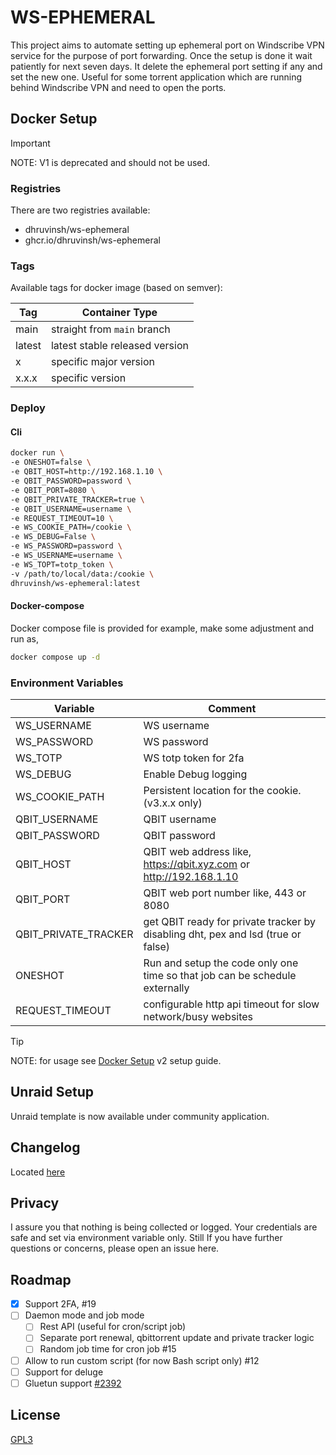 # WS-EPHEMERAL

This project aims to automate setting up ephemeral port on Windscribe VPN
service for the purpose of port forwarding. Once the setup is done it wait
patiently for next seven days. It delete the ephemeral port setting if any and
set the new one. Useful for some torrent application which are running behind
Windscribe VPN and need to open the ports.

## Docker Setup

> [!important]
> NOTE: V1 is deprecated and should not be used.

### Registries

There are two registries available:

- dhruvinsh/ws-ephemeral
- ghcr.io/dhruvinsh/ws-ephemeral

### Tags

Available tags for docker image (based on semver):

| Tag    | Container Type                 |
| ------ | ------------------------------ |
| main   | straight from `main` branch    |
| latest | latest stable released version |
| x      | specific major version         |
| x.x.x  | specific version               |

### Deploy

#### Cli

```bash
docker run \
-e ONESHOT=false \
-e QBIT_HOST=http://192.168.1.10 \
-e QBIT_PASSWORD=password \
-e QBIT_PORT=8080 \
-e QBIT_PRIVATE_TRACKER=true \
-e QBIT_USERNAME=username \
-e REQUEST_TIMEOUT=10 \
-e WS_COOKIE_PATH=/cookie \
-e WS_DEBUG=False \
-e WS_PASSWORD=password \
-e WS_USERNAME=username \
-e WS_TOPT=totp_token \
-v /path/to/local/data:/cookie \
dhruvinsh/ws-ephemeral:latest
```

#### Docker-compose

Docker compose file is provided for example, make some adjustment and run as,

```bash
docker compose up -d
```

### Environment Variables

| Variable             | Comment                                                                          |
| -------------------- | -------------------------------------------------------------------------------- |
| WS_USERNAME          | WS username                                                                      |
| WS_PASSWORD          | WS password                                                                      |
| WS_TOTP              | WS totp token for 2fa                                                            |
| WS_DEBUG             | Enable Debug logging                                                             |
| WS_COOKIE_PATH       | Persistent location for the cookie. (v3.x.x only)                                |
| QBIT_USERNAME        | QBIT username                                                                    |
| QBIT_PASSWORD        | QBIT password                                                                    |
| QBIT_HOST            | QBIT web address like, https://qbit.xyz.com or http://192.168.1.10               |
| QBIT_PORT            | QBIT web port number like, 443 or 8080                                           |
| QBIT_PRIVATE_TRACKER | get QBIT ready for private tracker by disabling dht, pex and lsd (true or false) |
| ONESHOT              | Run and setup the code only one time so that job can be schedule externally      |
| REQUEST_TIMEOUT      | configurable http api timeout for slow network/busy websites                     |

> [!tip]
> NOTE: for usage see [Docker Setup](#docker-setup) v2 setup guide.

## Unraid Setup

Unraid template is now available under community application.

## Changelog

Located [here](./CHANGELOG.md)

## Privacy

I assure you that nothing is being collected or logged. Your credentials are
safe and set via environment variable only. Still If you have further questions
or concerns, please open an issue here.

## Roadmap

- [x] Support 2FA, #19
- [ ] Daemon mode and job mode
  - [ ] Rest API (useful for cron/script job)
  - [ ] Separate port renewal, qbittorrent update and private tracker logic
  - [ ] Random job time for cron job #15
- [ ] Allow to run custom script (for now Bash script only) #12
- [ ] Support for deluge
- [ ] Gluetun support [#2392](https://github.com/qdm12/gluetun/pull/2392)

## License

[GPL3](LICENSE.md)
